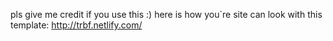pls give me credit if you use this :)
 here is how you`re site can look with this template:
 http://trbf.netlify.com/
